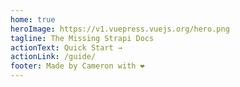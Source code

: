 ```yaml
---
home: true
heroImage: https://v1.vuepress.vuejs.org/hero.png
tagline: The Missing Strapi Docs
actionText: Quick Start →
actionLink: /guide/
footer: Made by Cameron with ❤️
---
```

